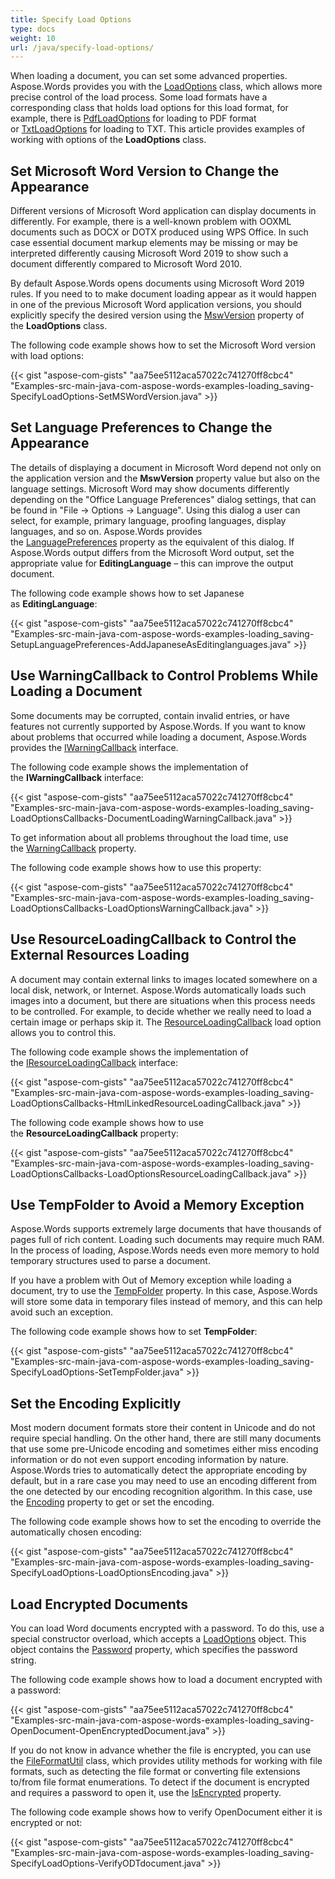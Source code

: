 ```yaml
---
title: Specify Load Options
type: docs
weight: 10
url: /java/specify-load-options/
---
```


When loading a document, you can set some advanced properties. Aspose.Words provides you with the [LoadOptions](https://apireference.aspose.com/words/java/com.aspose.words/LoadOptions) class, which allows more precise control of the load process. Some load formats have a corresponding class that holds load options for this load format, for example, there is [PdfLoadOptions](https://apireference.aspose.com/words/java/com.aspose.words/PdfLoadOptions) for loading to PDF format or [TxtLoadOptions](https://apireference.aspose.com/words/java/com.aspose.words/TxtLoadOptions) for loading to TXT. This article provides examples of working with options of the **LoadOptions** class.

## **Set Microsoft Word Version to Change the Appearance**

Different versions of Microsoft Word application can display documents in differently. For example, there is a well-known problem with OOXML documents such as DOCX or DOTX produced using WPS Office. In such case essential document markup elements may be missing or may be interpreted differently causing Microsoft Word 2019 to show such a document differently compared to Microsoft Word 2010.

By default Aspose.Words opens documents using Microsoft Word 2019 rules. If you need to to make document loading appear as it would happen in one of the previous Microsoft Word application versions, you should explicitly specify the desired version using the [MswVersion](https://apireference.aspose.com/words/java/com.aspose.words/loadoptions#MswVersion) property of the **LoadOptions** class.

The following code example shows how to set the Microsoft Word version with load options:

{{< gist "aspose-com-gists" "aa75ee5112aca57022c741270ff8cbc4" "Examples-src-main-java-com-aspose-words-examples-loading_saving-SpecifyLoadOptions-SetMSWordVersion.java" >}}

## **Set Language Preferences to Change the Appearance**

The details of displaying a document in Microsoft Word depend not only on the application version and the **MswVersion** property value but also on the language settings. Microsoft Word may show documents differently depending on the "Office Language Preferences" dialog settings, that can be found in "File → Options → Languаge". Using this dialog a user can select, for example, primary language, proofing languages, display languages, and so on. Aspose.Words provides the [LanguagePreferences](https://apireference.aspose.com/words/java/com.aspose.words/loadoptions#LanguagePreferences) property as the equivalent of this dialog. If Aspose.Words output differs from the Microsoft Word output, set the appropriate value for **EditingLanguage** – this can improve the output document.

The following code example shows how to set Japanese as **EditingLanguage**:

{{< gist "aspose-com-gists" "aa75ee5112aca57022c741270ff8cbc4" "Examples-src-main-java-com-aspose-words-examples-loading_saving-SetupLanguagePreferences-AddJapaneseAsEditinglanguages.java" >}}

## **Use WarningCallback to Control Problems While Loading a Document**

Some documents may be corrupted, contain invalid entries, or have features not currently supported by Aspose.Words. If you want to know about problems that occurred while loading a document, Aspose.Words provides the [IWarningCallback](https://apireference.aspose.com/words/java/com.aspose.words/IWarningCallback) interface.

The following code example shows the implementation of the **IWarningCallback** interface:

{{< gist "aspose-com-gists" "aa75ee5112aca57022c741270ff8cbc4" "Examples-src-main-java-com-aspose-words-examples-loading_saving-LoadOptionsCallbacks-DocumentLoadingWarningCallback.java" >}}

To get information about all problems throughout the load time, use the [WarningCallback](https://apireference.aspose.com/words/java/com.aspose.words/loadoptions#WarningCallback) property.

The following code example shows how to use this property:

{{< gist "aspose-com-gists" "aa75ee5112aca57022c741270ff8cbc4" "Examples-src-main-java-com-aspose-words-examples-loading_saving-LoadOptionsCallbacks-LoadOptionsWarningCallback.java" >}}

## **Use ResourceLoadingCallback to Control the External Resources Loading**

A document may contain external links to images located somewhere on a local disk, network, or Internet. Aspose.Words automatically loads such images into a document, but there are situations when this process needs to be controlled. For example, to decide whether we really need to load a certain image or perhaps skip it. The [ResourceLoadingCallback](https://apireference.aspose.com/words/java/com.aspose.words/loadoptions#ResourceLoadingCallback) load option allows you to control this.

The following code example shows the implementation of the [IResourceLoadingCallback](https://apireference.aspose.com/words/java/com.aspose.words/IResourceLoadingCallback) interface:

{{< gist "aspose-com-gists" "aa75ee5112aca57022c741270ff8cbc4" "Examples-src-main-java-com-aspose-words-examples-loading_saving-LoadOptionsCallbacks-HtmlLinkedResourceLoadingCallback.java" >}}

The following code example shows how to use the **ResourceLoadingCallback** property:

{{< gist "aspose-com-gists" "aa75ee5112aca57022c741270ff8cbc4" "Examples-src-main-java-com-aspose-words-examples-loading_saving-LoadOptionsCallbacks-LoadOptionsResourceLoadingCallback.java" >}}

## **Use TempFolder to Avoid a Memory Exception**

Aspose.Words supports extremely large documents that have thousands of pages full of rich content. Loading such documents may require much RAM. In the process of loading, Aspose.Words needs even more memory to hold temporary structures used to parse a document.

If you have a problem with Out of Memory exception while loading a document, try to use the [TempFolder](https://apireference.aspose.com/words/java/com.aspose.words/loadoptions#TempFolder) property. In this case, Aspose.Words will store some data in temporary files instead of memory, and this can help avoid such an exception.

The following code example shows how to set **TempFolder**:

{{< gist "aspose-com-gists" "aa75ee5112aca57022c741270ff8cbc4" "Examples-src-main-java-com-aspose-words-examples-loading_saving-SpecifyLoadOptions-SetTempFolder.java" >}}

## **Set the Encoding Explicitly**

Most modern document formats store their content in Unicode and do not require special handling. On the other hand, there are still many documents that use some pre-Unicode encoding and sometimes either miss encoding information or do not even support encoding information by nature. Aspose.Words tries to automatically detect the appropriate encoding by default, but in a rare case you may need to use an encoding different from the one detected by our encoding recognition algorithm. In this case, use the [Encoding](https://apireference.aspose.com/words/java/com.aspose.words/loadoptions#Encoding) property to get or set the encoding.

The following code example shows how to set the encoding to override the automatically chosen encoding:

{{< gist "aspose-com-gists" "aa75ee5112aca57022c741270ff8cbc4" "Examples-src-main-java-com-aspose-words-examples-loading_saving-SpecifyLoadOptions-LoadOptionsEncoding.java" >}}

## **Load Encrypted Documents**

You can load Word documents encrypted with a password. To do this, use a special constructor overload, which accepts a [LoadOptions](https://apireference.aspose.com/words/java/com.aspose.words/LoadOptions) object. This object contains the [Password](https://apireference.aspose.com/words/java/com.aspose.words/loadoptions#Password) property, which specifies the password string.

The following code example shows how to load a document encrypted with a password:

{{< gist "aspose-com-gists" "aa75ee5112aca57022c741270ff8cbc4" "Examples-src-main-java-com-aspose-words-examples-loading_saving-OpenDocument-OpenEncryptedDocument.java" >}}

If you do not know in advance whether the file is encrypted, you can use the [FileFormatUtil](https://apireference.aspose.com/words/java/com.aspose.words/FileFormatUtil) class, which provides utility methods for working with file formats, such as detecting the file format or converting file extensions to/from file format enumerations. To detect if the document is encrypted and requires a password to open it, use the [IsEncrypted](https://apireference.aspose.com/words/java/com.aspose.words/fileformatinfo#IsEncrypted) property.

The following code example shows how to verify OpenDocument either it is encrypted or not:

{{< gist "aspose-com-gists" "aa75ee5112aca57022c741270ff8cbc4" "Examples-src-main-java-com-aspose-words-examples-loading_saving-SpecifyLoadOptions-VerifyODTdocument.java" >}}
